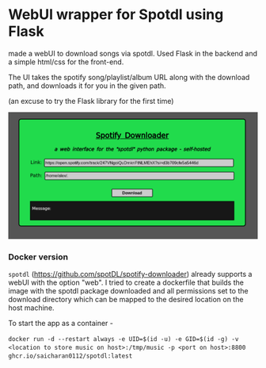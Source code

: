 # WebUI wrapper for Spotdl using Flask

made a webUI to download songs via spotdl. Used Flask in the backend and a simple html/css for the front-end.

The UI takes the spotify song/playlist/album URL along with the download path, and downloads it for you in the given path.

(an excuse to try the Flask library for the first time)

!["Preview"](screenshot.png)


### Docker version

`spotdl` (https://github.com/spotDL/spotify-downloader) already supports a webUI with the option "web". I tried to create a dockerfile that builds the image with the spotdl package downloaded and all permissions set to the download directory which can be mapped to the desired location on the host machine.

To start the app as a container -

`docker run -d --restart always -e UID=$(id -u) -e GID=$(id -g) -v <location to store music on host>:/tmp/music -p <port on host>:8800 ghcr.io/saicharan0112/spotdl:latest`




